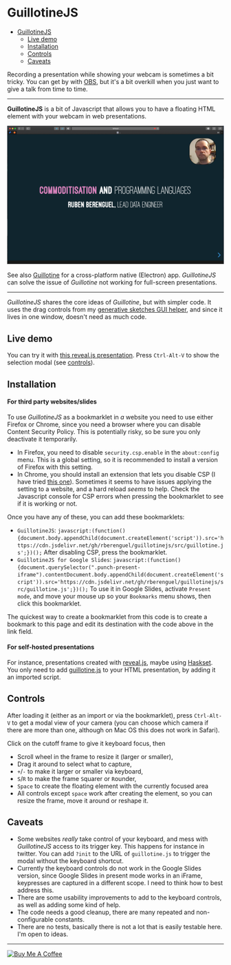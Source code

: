 # GuillotineJS

- [GuillotineJS](#guillotine)
  - [Live demo](#live-demo)
  - [Installation](#installation)
  - [Controls](#controls)
  - [Caveats](#caveats)
  
  
Recording a presentation while showing your webcam is sometimes a bit tricky. You can get by with [OBS](https://obsproject.com), but it's a bit overkill when you just want to give a talk from time to time.

---

**GuillotineJS** is a bit of Javascript that allows you to have a floating HTML element with your webcam in web presentations.

<img src="resources/guillotinejs.png" width="760"/></a>

See also [Guillotine](https://github.com/rberenguel/Guillotine) for a cross-platform native (Electron) app. _GuillotineJS_ can solve the issue of _Guillotine_ not working for full-screen presentations.

---

_GuillotineJS_ shares the core ideas of _Guillotine_, but with simpler code. It uses the drag controls from my [generative sketches GUI helper](https://mostlymaths.net/2020/05/blot-painting-p5js-sketch.html/#the-gui), and since it lives in one window, doesn't need as much code.

## Live demo

You can try it with [this reveal.js presentation](https://mostlymaths.net/commoditisation-languages/commoditisation.html#/commoditisation-and-programming-languages). Press `Ctrl-Alt-V` to show the selection modal (see [controls](#controls)).

## Installation

#### For third party websites/slides
 
To use _GuillotineJS_ as a bookmarklet in _a_ website you need to use either Firefox or Chrome, since you need a browser where you can disable Content Security Policy. This is potentially risky, so be sure you only deactivate it temporarily.

- In Firefox, you need to disable `security.csp.enable` in the `about:config` menu. This is a global setting, so it is recommended to install a version of Firefox with this setting. 
- In Chrome, you should install an extension that lets you disable CSP (I have tried [this one](https://chrome.google.com/webstore/detail/disable-content-security/ieelmcmcagommplceebfedjlakkhpden?hl=en)). Sometimes it seems to have issues applying the setting to a website, and a hard reload _seems_ to help. Check the Javascript console for CSP errors when pressing the bookmarklet to see if it is working or not.

Once you have any of these, you can add these bookmarklets:

- `GuillotineJS`: `javascript:(function(){document.body.appendChild(document.createElement('script')).src='https://cdn.jsdelivr.net/gh/rberenguel/guillotinejs/src/guillotine.js';})();` After disabling CSP, press the bookmarklet.
- `GuillotineJS for Google Slides`: `javascript:(function(){document.querySelector(".punch-present-iframe").contentDocument.body.appendChild(document.createElement('script')).src='https://cdn.jsdelivr.net/gh/rberenguel/guillotinejs/src/guillotine.js';})();` To use it in Google Slides, activate `Present mode`, and move your mouse up so your `Bookmarks` menu shows, then click this bookmarklet.

The quickest way to create a bookmarklet from this code is to create a bookmark to this page and edit its destination with the code above in the link field.

#### For self-hosted presentations

For instance, presentations created with [reveal.js](https://revealjs.com), maybe using [Haskset](https://github.com/rberenguel/haskset). You only need to add [guillotine.js](src/guillotine.js) to your HTML presentation, by adding it an imported script. 

## Controls

After loading it (either as an import or via the bookmarklet), press `Ctrl-Alt-V` to get a modal view of your camera (you can choose which camera if there are more than one, although on Mac OS this does not work in Safari). 

Click on the cutoff frame to give it keyboard focus, then
- Scroll wheel in the frame to resize it (larger or smaller),
- Drag it around to select what to capture,
- `+`/`-` to make it larger or smaller via keyboard,
- `S`/`R` to make the frame `S`quarer or `R`ounder,
- `Space` to create the floating element with the currently focused area
- All controls except `space` work after creating the element, so you can resize the frame, move it around or reshape it.

## Caveats

* Some websites _really_ take control of your keyboard, and mess with _GuillotineJS_ access to its trigger key. This happens for instance in twitter. You can add `?init` to the URL of `guillotine.js` to trigger the modal without the keyboard shortcut.
* Currently the keyboard controls do not work in the Google Slides version, since Google Slides in present mode works in an iFrame, keypresses are captured in a different scope. I need to think how to best address this.
* There are some usability improvements to add to the keyboard controls, as well as adding some kind of help.
* The code needs a good cleanup, there are many repeated and non-configurable constants.
* There are no tests, basically there is not a lot that is easily testable here. I'm open to ideas.
---

<a href="https://www.buymeacoffee.com/rberenguel" target="_blank"><img src="https://cdn.buymeacoffee.com/buttons/default-orange.png" alt="Buy Me A Coffee" height="51" width="217"></a>


